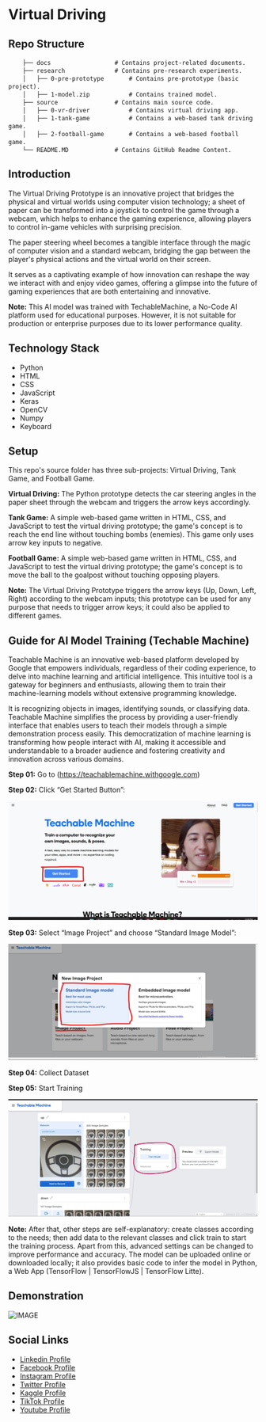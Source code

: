 # Virtual Driving

## Repo Structure

```
    ├── docs                  # Contains project-related documents.
    ├── research              # Contains pre-research experiments.
    │   ├── 0-pre-prototype       # Contains pre-prototype (basic project).
    │   ├── 1-model.zip           # Contains trained model.
    ├── source                # Contains main source code.
    │   ├── 0-vr-driver           # Contains virtual driving app.
    │   ├── 1-tank-game           # Contains a web-based tank driving game.
    │   ├── 2-football-game       # Contains a web-based football game.
    └── README.MD             # Contains GitHub Readme Content.

```

## Introduction

The Virtual Driving Prototype is an innovative project that bridges the physical and virtual worlds using computer vision technology; a sheet of paper can be transformed into a joystick to control the game through a webcam, which helps to enhance the gaming experience, allowing players to control in-game vehicles with surprising precision.

The paper steering wheel becomes a tangible interface through the magic of computer vision and a standard webcam, bridging the gap between the player's physical actions and the virtual world on their screen.

It serves as a captivating example of how innovation can reshape the way we interact with and enjoy video games, offering a glimpse into the future of gaming experiences that are both entertaining and innovative.

**Note:** This AI model was trained with TechableMachine, a No-Code AI platform used for educational purposes. However, it is not suitable for production or enterprise purposes due to its lower performance quality.

## Technology Stack

- Python
- HTML
- CSS
- JavaScript
- Keras
- OpenCV
- Numpy
- Keyboard

## Setup

This repo's source folder has three sub-projects: Virtual Driving, Tank Game, and Football Game.

**Virtual Driving:** The Python prototype detects the car steering angles in the paper sheet through the webcam and triggers the arrow keys accordingly.

**Tank Game:** A simple web-based game written in HTML, CSS, and JavaScript to test the virtual driving prototype; the game's concept is to reach the end line without touching bombs (enemies). This game only uses arrow key inputs to negative.

**Football Game:** A simple web-based game written in HTML, CSS, and JavaScript to test the virtual driving prototype; the game's concept is to move the ball to the goalpost without touching opposing players.

**Note:** The Virtual Driving Prototype triggers the arrow keys (Up, Down, Left, Right) according to the webcam inputs; this prototype can be used for any purpose that needs to trigger arrow keys; it could also be applied to different games.

## Guide for AI Model Training (Techable Machine)

Teachable Machine is an innovative web-based platform developed by Google that empowers individuals, regardless of their coding experience, to delve into machine learning and artificial intelligence. This intuitive tool is a gateway for beginners and enthusiasts, allowing them to train their machine-learning models without extensive programming knowledge.

It is recognizing objects in images, identifying sounds, or classifying data. Teachable Machine simplifies the process by providing a user-friendly interface that enables users to teach their models through a simple demonstration process easily. This democratization of machine learning is transforming how people interact with AI, making it accessible and understandable to a broader audience and fostering creativity and innovation across various domains.

**Step 01:** Go to (https://teachablemachine.withgoogle.com)

**Step 02:** Click “Get Started Button”:

![IMAGE](docs/github-readme-content/1.jpg)

**Step 03:** Select “Image Project” and choose “Standard Image Model”:

![IMAGE](docs/github-readme-content/2.jpg)

**Step 04:** Collect Dataset

**Step 05:** Start Training

![IMAGE](docs/github-readme-content/3.jpg)

**Note:** After that, other steps are self-explanatory: create classes according to the needs; then add data to the relevant classes and click train to start the training process. Apart from this, advanced settings can be changed to improve performance and accuracy. The model can be uploaded online or downloaded locally; it also provides basic code to infer the model in Python, a Web App (TensorFlow | TensorFlowJS | TensorFlow Litte).

## Demonstration

![IMAGE](docs/github-readme-content/demo.gif)

## Social Links

- [Linkedin Profile](https://www.linkedin.com/in/gunarakulangunaretnam)
- [Facebook Profile](https://www.facebook.com/gunarakulangunaratnam)
- [Instagram Profile](https://www.instagram.com/gunarakulangunaretnam)
- [Twitter Profile ](https://twitter.com/gunarakulangr)
- [Kaggle Profile](https://www.kaggle.com/gunarakulangr)
- [TikTok Profile](https://www.tiktok.com/@gunarakulangunaretnam)
- [Youtube Profile](https://www.youtube.com/channel/UCMWkED5sabgVZSCKjZuRJXA)

